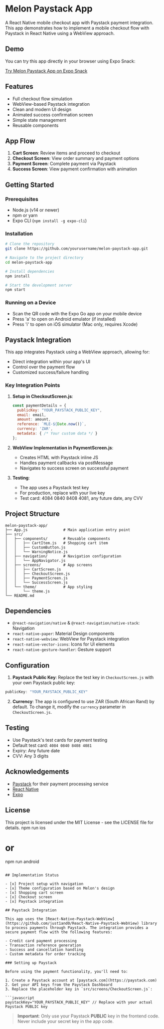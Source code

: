 # Melon Paystack App

A React Native mobile checkout app with Paystack payment integration. This app demonstrates how to implement a mobile checkout flow with Paystack in React Native using a WebView approach.

## Demo

You can try this app directly in your browser using Expo Snack:

[Try Melon Paystack App on Expo Snack]([https://snack.expo.dev/](https://snack.expo.dev/@tolu-paystack/github.com-tolu-paystack-melon-sample))

## Features

- Full checkout flow simulation
- WebView-based Paystack integration 
- Clean and modern UI design
- Animated success confirmation screen
- Simple state management
- Reusable components

## App Flow

1. **Cart Screen**: Review items and proceed to checkout
2. **Checkout Screen**: View order summary and payment options
3. **Payment Screen**: Complete payment via Paystack
4. **Success Screen**: View payment confirmation with animation

## Getting Started

### Prerequisites

- Node.js (v14 or newer)
- npm or yarn
- Expo CLI (`npm install -g expo-cli`)

### Installation

```bash
# Clone the repository
git clone https://github.com/yourusername/melon-paystack-app.git

# Navigate to the project directory
cd melon-paystack-app

# Install dependencies
npm install

# Start the development server
npm start
```

### Running on a Device

- Scan the QR code with the Expo Go app on your mobile device
- Press 'a' to open on Android emulator (if installed)
- Press 'i' to open on iOS simulator (Mac only, requires Xcode)

## Paystack Integration

This app integrates Paystack using a WebView approach, allowing for:

- Direct integration within your app's UI
- Control over the payment flow
- Customized success/failure handling

### Key Integration Points

1. **Setup in CheckoutScreen.js**:
   ```javascript
   const paymentDetails = {
     publicKey: "YOUR_PAYSTACK_PUBLIC_KEY",
     email: email,
     amount: amount,
     reference: `MLE-${Date.now()}`,
     currency: 'ZAR',
     metadata: { /* Your custom data */ }
   };
   ```

2. **WebView Implementation in PaymentScreen.js**:
   - Creates HTML with Paystack inline JS
   - Handles payment callbacks via postMessage
   - Navigates to success screen on successful payment

3. **Testing**:
   - The app uses a Paystack test key
   - For production, replace with your live key
   - Test card: 4084 0840 8408 4081, any future date, any CVV

## Project Structure

```
melon-paystack-app/
├── App.js                # Main application entry point
├── src/
│   ├── components/       # Reusable components
│   │   ├── CartItem.js   # Shopping cart item
│   │   ├── CustomButton.js
│   │   └── WarningNotice.js
│   ├── navigation/       # Navigation configuration
│   │   └── AppNavigator.js
│   ├── screens/          # App screens
│   │   ├── CartScreen.js
│   │   ├── CheckoutScreen.js
│   │   ├── PaymentScreen.js
│   │   └── SuccessScreen.js
│   └── theme/            # App styling
│       └── theme.js
└── README.md
```

## Dependencies

- `@react-navigation/native` & `@react-navigation/native-stack`: Navigation
- `react-native-paper`: Material Design components
- `react-native-webview`: WebView for Paystack integration
- `react-native-vector-icons`: Icons for UI elements
- `react-native-gesture-handler`: Gesture support

## Configuration

1. **Paystack Public Key**: Replace the test key in `CheckoutScreen.js` with your own Paystack public key:
```javascript
publicKey: "YOUR_PAYSTACK_PUBLIC_KEY"
```

2. **Currency**: The app is configured to use ZAR (South African Rand) by default. To change it, modify the `currency` parameter in `CheckoutScreen.js`.

## Testing

- Use Paystack's test cards for payment testing
- Default test card: `4084 0840 8408 4081`
- Expiry: Any future date
- CVV: Any 3 digits

## Acknowledgements

- [Paystack](https://paystack.com/) for their payment processing service
- [React Native](https://reactnative.dev/)
- [Expo](https://expo.dev/)

## License

This project is licensed under the MIT License - see the LICENSE file for details.
   npm run ios
   # or
   npm run android
   ```

## Implementation Status

- [x] Project setup with navigation
- [x] Theme configuration based on Melon's design
- [x] Shopping cart screen
- [x] Checkout screen
- [x] Paystack integration

## Paystack Integration

This app uses the [React-Native-Paystack-WebView](https://github.com/just1and0/React-Native-Paystack-WebView) library to process payments through Paystack. The integration provides a secure payment flow with the following features:

- Credit card payment processing
- Transaction reference generation
- Success and cancellation handling
- Custom metadata for order tracking

### Setting up Paystack

Before using the payment functionality, you'll need to:

1. Create a Paystack account at [paystack.com](https://paystack.com)
2. Get your API keys from the Paystack Dashboard
3. Replace the placeholder key in `src/screens/CheckoutScreen.js`:

```javascript
paystackKey="YOUR_PAYSTACK_PUBLIC_KEY" // Replace with your actual Paystack PUBLIC key
```

> **Important**: Only use your Paystack **PUBLIC** key in the frontend code. Never include your secret key in the app code.
